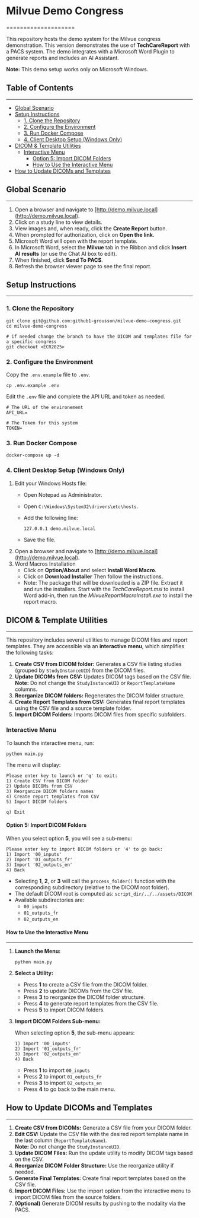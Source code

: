 
# Milvue Demo Congress
====================

This repository hosts the demo system for the Milvue congress demonstration. This version demonstrates the use of **TechCareReport** with a PACS system.
The demo integrates with a Microsoft Word Plugin to generate reports and includes an AI Assistant.

**Note:** This demo setup works only on Microsoft Windows.

## Table of Contents
-------------------
- [Global Scenario](#global-scenario)
- [Setup Instructions](#setup-instructions)
  - [1. Clone the Repository](#1-clone-the-repository)
  - [2. Configure the Environment](#2-configure-the-environment)
  - [3. Run Docker Compose](#3-run-docker-compose)
  - [4. Client Desktop Setup (Windows Only)](#4-client-desktop-setup-windows-only)
- [DICOM & Template Utilities](#dicom--template-utilities)
  - [Interactive Menu](#interactive-menu)
    - [Option 5: Import DICOM Folders](#option-5-import-dicom-folders)
    - [How to Use the Interactive Menu](#how-to-use-the-interactive-menu)
- [How to Update DICOMs and Templates](#how-to-update-dicoms-and-templates)

## Global Scenario
---------------

1.  Open a browser and navigate to [http://demo.milvue.local](http://demo.milvue.local).
2.  Click on a study line to view details.
3.  View images and, when ready, click the **Create Report** button.
4.  When prompted for authorization, click on **Open the link**.
5.  Microsoft Word will open with the report template.
6.  In Microsoft Word, select the **Milvue** tab in the Ribbon and click **Insert AI results** (or use the Chat AI box to edit).
7.  When finished, click **Send To PACS**.
8.  Refresh the browser viewer page to see the final report.

## Setup Instructions
------------------

### 1\. Clone the Repository

    
    git clone git@github.com:github1-grousson/milvue-demo-congress.git
    cd milvue-demo-congress
    
    # if needed change the branch to have the DICOM and templates file for a specific congress
    git checkout <ECR2025>
    

### 2\. Configure the Environment

Copy the `.env.example` file to `.env`.

    cp .env.example .env

Edit the `.env` file and complete the API URL and token as needed.

    # The URL of the environement
    API_URL=

    # The Token for this system
    TOKEN=

### 3\. Run Docker Compose

    docker-compose up -d
    

### 4\. Client Desktop Setup (Windows Only)

1.  Edit your Windows Hosts file:
    *   Open Notepad as Administrator.
    *   Open `C:\Windows\System32\drivers\etc\hosts`.
    *   Add the following line:
        
            127.0.0.1 demo.milvue.local
        
    *   Save the file.
2.  Open a browser and navigate to [http://demo.milvue.local](http://demo.milvue.local).
3.  Word Macros Installation
    *   Click on **Option/About** and select **Install Word Macro**.
    *   Click on **Download Installer** Then follow the instructions.
    *   Note: The package that will be downloaded is a ZIP file. Extract it and run the installers. Start with the *TechCareReport.msi* to install Word add-in, then run the *MilvueReportMacroInstall.exe* to install the report macro.

## DICOM & Template Utilities
--------------------------

This repository includes several utilities to manage DICOM files and report templates. They are accessible via an **interactive menu**, which simplifies the following tasks:

1.  **Create CSV from DICOM folder:** Generates a CSV file listing studies (grouped by `StudyInstanceUID`) from the DICOM files.
2.  **Update DICOMs from CSV:** Updates DICOM tags based on the CSV file. **Note:** Do not change the `StudyInstanceUID` or `ReportTemplateName` columns.
3.  **Reorganize DICOM folders:** Regenerates the DICOM folder structure.
4.  **Create Report Templates from CSV:** Generates final report templates using the CSV file and a source template folder.
5.  **Import DICOM Folders:** Imports DICOM files from specific subfolders.

### Interactive Menu

To launch the interactive menu, run:

    
    python main.py
    

The menu will display:

    
    Please enter key to launch or 'q' to exit:
    1) Create CSV from DICOM folder
    2) Update DICOMs from CSV
    3) Reorganize DICOM folders names
    4) Create report templates from CSV
    5) Import DICOM folders
    
    q) Exit
    

#### Option 5: Import DICOM Folders

When you select option **5**, you will see a sub‐menu:

    
    Please enter key to import DICOM folders or '4' to go back:
    1) Import '00_inputs'
    2) Import '01_outputs_fr'
    3) Import '02_outputs_en'
    4) Back
    

*   Selecting **1**, **2**, or **3** will call the `process_folder()` function with the corresponding subdirectory (relative to the DICOM root folder).
*   The default DICOM root is computed as: `script_dir/../../assets/DICOM`
*   Available subdirectories are:
    *   `00_inputs`
    *   `01_outputs_fr`
    *   `02_outputs_en`   

#### How to Use the Interactive Menu
-------------------------------

1.  **Launch the Menu:**
    
        python main.py
    
2.  **Select a Utility:**
    *   Press **1** to create a CSV file from the DICOM folder.
    *   Press **2** to update DICOMs from the CSV file.
    *   Press **3** to reorganize the DICOM folder structure.
    *   Press **4** to generate report templates from the CSV file.
    *   Press **5** to import DICOM folders.
3.  **Import DICOM Folders Sub-menu:**
    
    When selecting option **5**, the sub-menu appears:
    
        
        1) Import '00_inputs'
        2) Import '01_outputs_fr'
        3) Import '02_outputs_en'
        4) Back
              
    
    *   Press **1** to import `00_inputs`
    *   Press **2** to import `01_outputs_fr`
    *   Press **3** to import `02_outputs_en`
    *   Press **4** to go back to the main menu.

## How to Update DICOMs and Templates
----------------------------------

1.  **Create CSV from DICOMs:** Generate a CSV file from your DICOM folder.
2.  **Edit CSV:** Update the CSV file with the desired report template name in the last column (`ReportTemplateName`).  
    **Note:** Do not change the `StudyInstanceUID`.
3.  **Update DICOM Files:** Run the update utility to modify DICOM tags based on the CSV.
4.  **Reorganize DICOM Folder Structure:** Use the reorganize utility if needed.
5.  **Generate Final Templates:** Create final report templates based on the CSV file.
6.  **Import DICOM Files:** Use the import option from the interactive menu to import DICOM files from the source folders.
7.  **(Optional)** Generate DICOM results by pushing to the modality via the PACS.